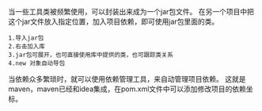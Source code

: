 当一些工具类被频繁使用，可以封装出来成为一个jar包文件。
在另一个项目中把这个jar文件放入指定位置，加入项目依赖，即可使用jar包里面的类。
```
1.导入jar包
2.右击加入库
3.jar包可展开，也可直接使用库中提供的类，也可跟踪类关系
4.new 对象自动导包
```

当依赖众多繁琐时，就可以使用依赖管理工具，来自动管理项目依赖。
这就是maven，maven已经和idea集成，在pom.xml文件中可以添加修改项目的依赖坐标。
